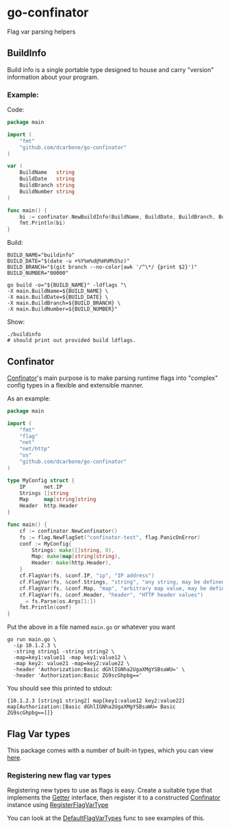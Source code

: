 # go-confinator

Flag var parsing helpers

## BuildInfo

Build info is a single portable type designed to house and carry "version" information about your program.

### Example:

Code:

```go
package main

import (
	"fmt"
	"github.com/dcarbone/go-confinator"
)

var (
	BuildName   string
	BuildDate   string
	BuildBranch string
	BuildNumber string
)

func main() {
	bi := confinator.NewBuildInfo(BuildName, BuildDate, BuildBranch, BuildNumber)
	fmt.Println(bi)
}
```

Build:

```shell
BUILD_NAME="buildinfo"
BUILD_DATE="$(date -u +%Y%m%d@%H%M%S%z)"
BUILD_BRANCH="$(git branch --no-color|awk '/^\*/ {print $2}')"
BUILD_NUMBER="00000"

go build -o="${BUILD_NAME}" -ldflags "\
-X main.BuildName=${BUILD_NAME} \
-X main.BuildDate=${BUILD_DATE} \
-X main.BuildBranch=${BUILD_BRANCH} \
-X main.BuildNumber=${BUILD_NUMBER}"
```

Show:

```shell
./buildinfo
# should print out provided build ldflags.
```

## Confinator

[Confinator](./confinator.go#L10)'s main purpose is to make parsing runtime flags into "complex" config types in a
flexible and extensible manner.

As an example:

```go
package main

import (
	"fmt"
	"flag"
	"net"
	"net/http"
	"os"
	"github.com/dcarbone/go-confinator"
)

type MyConfig struct {
	IP      net.IP
	Strings []string
	Map     map[string]string
	Header  http.Header
}

func main() {
	cf := confinator.NewConfinator()
	fs := flag.NewFlagSet("confinator-test", flag.PanicOnError)
	conf := MyConfig{
		Strings: make([]string, 0),
		Map: make(map[string]string),
		Header: make(http.Header),
	}
	cf.FlagVar(fs, &conf.IP, "ip", "IP address")
	cf.FlagVar(fs, &conf.Strings, "string", "any string, may be defined multiple times")
	cf.FlagVar(fs, &conf.Map, "map", "arbitrary map value, may be defined multiple times")
	cf.FlagVar(fs, &conf.Header, "header", "HTTP header values")
	_ = fs.Parse(os.Args[1:])
	fmt.Println(conf)
}
```

Put the above in a file named `main.go` or whatever you want

```shell
go run main.go \
  -ip 10.1.2.3 \
  -string string1 -string string2 \
  -map=key1:value11 -map key1:value12 \
  -map key2: value21 -map=key2:value22 \
  -header 'Authorization:Basic dGhlIGNha2UgaXMgYSBsaWU=' \
  -header 'Authorization:Basic ZG9scGhpbg=='
```

You should see this printed to stdout:

```
{10.1.2.3 [string1 string2] map[key1:value12 key2:value22] map[Authorization:[Basic dGhlIGNha2UgaXMgYSBsaWU= Basic ZG9scGhpbg==]]}
```

## Flag Var types

This package comes with a number of built-in types, which you can view [here](./flag_types.go#L22).

### Registering new flag var types

Registering new types to use as flags is easy.  Create a suitable type that implements the 
[Getter](https://golang.org/pkg/flag/#Getter) interface, then register it to a constructed 
[Confinator](./confinator.go#L10) instance using [RegisterFlagVarType](./confinator.go#L21)

You can look at the [DefaultFlagVarTypes](./flag_types.go#L22) func to see examples of this.